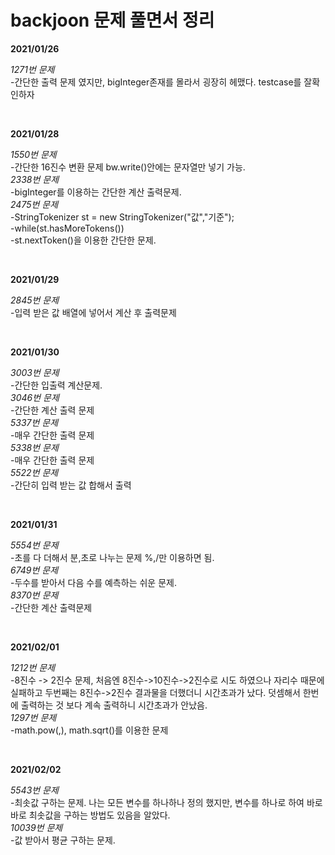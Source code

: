 # backjoon 문제 풀면서 정리

**2021/01/26**  

*1271번 문제*  
-간단한 출력 문제 였지만, bigInteger존재를 몰라서 굉장히 헤맸다. testcase를 잘확인하자

<br>

**2021/01/28**  

*1550번 문제*  
-간단한 16진수 변환 문제 bw.write()안에는 문자열만 넣기 가능.  
*2338번 문제*  
-bigInteger를 이용하는 간단한 계산 출력문제.  
*2475번 문제*  
-StringTokenizer st = new StringTokenizer("값","기준");  
-while(st.hasMoreTokens())  
-st.nextToken()을 이용한 간단한 문제. 

<br>

**2021/01/29**

*2845번 문제*  
-입력 받은 값 배열에 넣어서 계산 후 출력문제

<br>

**2021/01/30**

*3003번 문제*  
-간단한 입출력 계산문제.  
*3046번 문제*  
-간단한 계산 출력 문제  
*5337번 문제*  
-매우 간단한 출력 문제  
*5338번 문제*  
-매우 간단한 출력 문제  
*5522번 문제*  
-간단히 입력 받는 값 합해서 출력

<br>

**2021/01/31**

*5554번 문제*  
-초를 다 더해서 분,초로 나누는 문제 %,/만 이용하면 됨.  
*6749번 문제*  
-두수를 받아서 다음 수를 예측하는 쉬운 문제.  
*8370번 문제*  
-간단한 계산 출력문제

<br>

**2021/02/01**

*1212번 문제*  
-8진수 -> 2진수 문제, 처음엔 8진수->10진수->2진수로 시도 하였으나 자리수 때문에 실패하고 두번째는 8진수->2진수 결과물을 더했더니 시간초과가 났다. 덧셈해서 한번에 출력하는 것 보다 계속 출력하니 시간초과가 안났음.  
*1297번 문제*  
-math.pow(,), math.sqrt()를 이용한 문제

<br>

**2021/02/02**

*5543번 문제*  
-최솟값 구하는 문제. 나는 모든 변수를 하나하나 정의 했지만, 변수를 하나로 하여 바로바로 최솟값을 구하는 방법도 있음을 알았다.   
*10039번 문제*  
-값 받아서 평균 구하는 문제.  

